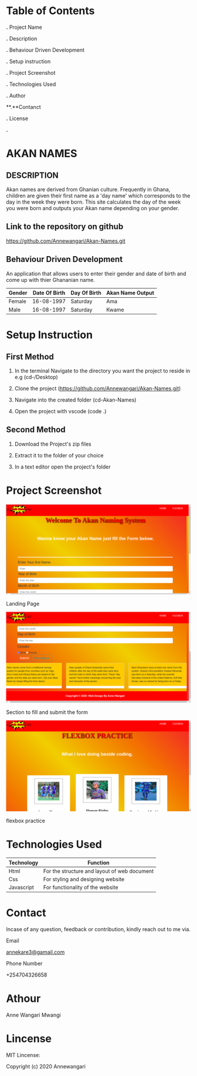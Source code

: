 # Table of Contents

**.** Project Name

**.** Description

**.** Behaviour Driven Development

**.** Setup instruction

**.** Project Screenshot

**.** Technologies Used

**.** Author

**.**Contanct

**.** License

**.**
# AKAN NAMES

## DESCRIPTION
Akan names are derived from Ghanian culture. Frequently in Ghana, children are given their first name as a 'day name' which corresponds to the day in the week they were born. This site calculates the day of the week you were born and outputs your Akan name depending on your gender.

## Link to the repository on github
 https://github.com/Annewangari/Akan-Names.git

 ## Behaviour Driven Development
 An application that allows users to enter their gender and date of birth and come up with thier Ghananian name.

 | Gender | Date Of Birth | Day Of Birth | Akan Name Output |
| ----------- | ----------- | ----------- | ----------- |
| Female | 16-08-1997 | Saturday | Ama |
| Male | 16-08-1997 | Saturday | Kwame |

# Setup Instruction
## First Method
1. In the terminal Navigate to the directory you want the project to reside in e.g (cd-/Desktop)

2. Clone the project (https://github.com/Annewangari/Akan-Names.git)

3. Navigate into the created folder (cd-Akan-Names)

4. Open the project with vscode (code .)

## Second Method
1. Download the Project's zip files

2. Extract it to the folder of your choice

3. In a text editor open the project's folder

# Project Screenshot
![alt my portfolio](images/screenshot.png)
 
 Landing Page

 ![alt my portfolio](images/screenshot2.png)

 Section to fill and submit the form

 ![alt my portfolio](images/screenshot3.png)

 flexbox practice

# Technologies Used

 | Technology | Function |
| ----------- | ----------- |
| Html| For the structure and layout of web document |
| Css | For styling and designing website |
| Javascript | For functionality of the website |

# Contact

Incase of any question, feedback or contribution, kindly reach out to me via.

Email

annekare3@gamail.com
 
 Phone Number

 +254704326658

 # Athour

 Anne Wangari Mwangi

 # Lincense

 MIT Lincense:

 Copyright (c) 2020 Annewangari
